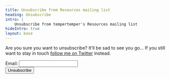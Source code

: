 ```yaml
---
title: Unsubscribe from Resources mailing list
heading: Unsubscribe
intro: |
    Unsubscribe from tempertemper's Resources mailing list
hideIntro: true
layout: base
---
```


Are you sure you want to unsubscribe? It’ll be sad to see you go… If you still want to stay in touch [follow me on Twitter](https://twitter.com/tempertemper) instead.

<form id="unsubscribe" class="unsubscribe" method="post" app="perch_forms" action="https://tempertemper.createsend.com/t/t/u/yduddd/">
    <div>
        <label for="email">Email:</label>
        <input type="email" id="email" required="true" name="cm-yduddd-yduddd" />
    </div>
    <input type="submit" value="Unsubscribe" />
</form>
